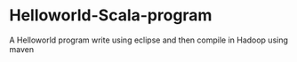 # Helloworld-Scala-program
A Helloworld program write using eclipse and then compile in Hadoop using maven
